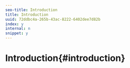 ```yaml
---
seo-title: Introduction
title: Introduction
uuid: 72ddbc4a-265b-43ac-8222-6402dee7d82b
index: y
internal: n
snippet: y
---
```


# Introduction{#introduction}

